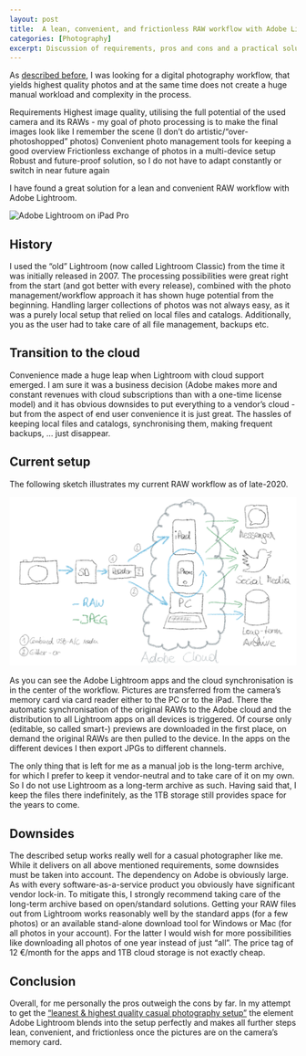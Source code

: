 ```yaml
---
layout: post
title:  A lean, convenient, and frictionless RAW workflow with Adobe Lightroom
categories: [Photography] 
excerpt: Discussion of requirements, pros and cons and a practical solution for a RAW workflow with Adobe Lightroom
---
```

As [described before](https://jakobhuerner.github.io/leanest_highest_quality_casual_photography_setup/), I was looking for a digital photography workflow, that yields highest quality photos and at the same time does not create a huge manual workload and complexity in the process.

Requirements
Highest image quality, utilising the full potential of the used camera and its RAWs - my goal of photo processing is to make the final images look like I remember the scene (I don’t do artistic/“over-photoshopped” photos)
Convenient photo management tools for keeping a good overview
Frictionless exchange of photos in a multi-device setup
Robust and future-proof solution, so I do not have to adapt constantly or switch in near future again

I have found a great solution for a lean and convenient RAW workflow with Adobe Lightroom.

![Adobe Lightroom on iPad Pro](../images/20201225/adobe-lightroom-on-ipad-pro.gif)

## History

I used the “old” Lightroom (now called Lightroom Classic) from the time it was initially released in 2007. The processing possibilities were great right from the start (and got better with every release), combined with the photo management/workflow approach it has shown huge potential from the beginning. Handling larger collections of photos was not always easy, as it was a purely local setup that relied on local files and catalogs. Additionally, you as the user had to take care of all file management, backups etc.

## Transition to the cloud

Convenience made a huge leap when Lightroom with cloud support emerged. I am sure it was a business decision (Adobe makes more and constant revenues with cloud subscriptions than with a one-time license model) and it has obvious downsides to put everything to a vendor’s cloud - but from the aspect of end user convenience it is just great. The hassles of keeping local files and catalogs, synchronising them, making frequent backups, … just disappear. 

## Current setup

The following sketch illustrates my current RAW workflow as of late-2020.

![RAW workflow with Adobe Lightroom](../images/20201225/sketch_raw_workflow_with_adobe_lightroom.jpg)


As you can see the Adobe Lightroom apps and the cloud synchronisation is in the center of the workflow.
Pictures are transferred from the camera’s memory card via card reader either to the PC or to the iPad. There the automatic synchronisation of the original RAWs to the Adobe cloud and the distribution to all Lightroom apps on all devices is triggered. Of course only (editable, so called smart-) previews are downloaded in the first place, on demand the original RAWs are then pulled to the device. In the apps on the different devices I then export JPGs to different channels.

The only thing that is left for me as a manual job is the long-term archive, for which I prefer to keep it vendor-neutral and to take care of it on my own. So I do not use Lightroom as a long-term archive as such. Having said that, I keep the files there indefinitely, as the 1TB storage still provides space for the years to come.

## Downsides

The described setup works really well for a casual photographer like me. While it delivers on all above mentioned requirements, some downsides must be taken into account.
The dependency on Adobe is obviously large. As with every software-as-a-service product you obviously have significant vendor lock-in. To mitigate this, I strongly recommend taking care of the long-term archive based on open/standard solutions.
Getting your RAW files out from Lightroom works reasonably well by the standard apps (for a few photos) or an available stand-alone download tool for Windows or Mac (for all photos in your account). For the latter I would wish for more possibilities like downloading all photos of one year instead of just “all”.
The price tag of 12 €/month for the apps and 1TB cloud storage is not exactly cheap.

## Conclusion

Overall, for me personally the pros outweigh the cons by far. In my attempt to get the [“leanest & highest quality casual photography setup”](https://jakobhuerner.github.io/leanest_highest_quality_casual_photography_setup/) the element Adobe Lightroom blends into the setup perfectly and makes all further steps lean, convenient, and frictionless once the pictures are on the camera’s memory card.
